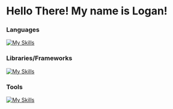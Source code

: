 ﻿# Hello There! My name is Logan!

### Languages

[![My Skills](https://skillicons.dev/icons?i=python,HTML,CSS,js,nodejs,java)](https://skillicons.dev)

### Libraries/Frameworks

[![My Skills](https://skillicons.dev/icons?i=react,express,spring,django)](https://skillicons.dev)

### Tools

[![My Skills](https://skillicons.dev/icons?i=mongodb,postgresql)](https://skillicons.dev)
